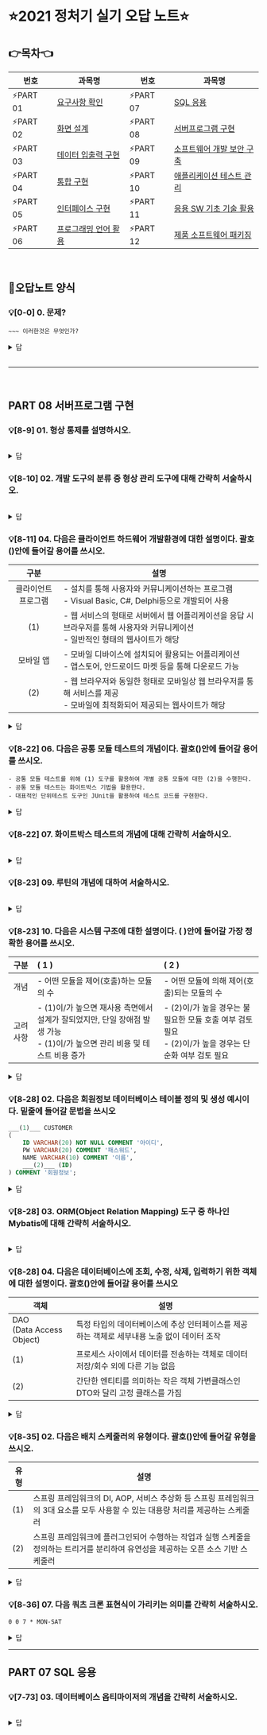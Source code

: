 # :star:2021 정처기 실기 오답 노트:star:

## 👉목차👈

| 번호     | 과목명                                                | 번호     | 과목명                                                       |
| -------- | ----------------------------------------------------- | -------- | ------------------------------------------------------------ |
| ⚡️PART 01 | [요구사항 확인](#part-01-요구사항-확인)               | ⚡️PART 07 | [SQL 응용](#part-07-sql-응용)                                |
| ⚡️PART 02 | [화면 설계](#part-02-화면-설계)                       | ⚡️PART 08 | [서버프로그램 구현](#part-08-서버프로그램-구현)              |
| ⚡️PART 03 | [데이터 입출력 구현](#part-03-데이터-입출력-구현)     | ⚡️PART 09 | [소프트웨어 개발 보안 구축](#part-09-소프트웨어-개발-보안-구축) |
| ⚡️PART 04 | [통합 구현](#part-04-통합-구현)                       | ⚡️PART 10 | [애플리케이션 테스트 관리](#part-10-애플리케이션-테스트-관리) |
| ⚡️PART 05 | [인터페이스 구현](#part-05-인터페이스-구현)           | ⚡️PART 11 | [응용 SW 기초 기술 활용](#part-11-응용-sw-기초-기술-활용)    |
| ⚡️PART 06 | [프로그래밍 언어 활용](#part-06-프로그래밍-언어-활용) | ⚡️PART 12 | [제품 소프트웨어 패키징](#part-12-제품-소프트웨어-패키징)    |



</br>

## 📄오답노트 양식
### 💡[0-0] 0. 문제?

```
~~~ 이러한것은 무엇인가?
```
<details> <summary>답</summary> <div markdown="1">  
  
  ```
  정답
  ```
  
  ##### 해설
    이러이러해서 이게 정답이다
 
</div> </details>

</br>
<hr>
</br>

## PART 08 서버프로그램 구현


### 💡[8-9] 01. 형상 통제를 설명하시오.

```

```

<details> <summary>답</summary> <div markdown="1">  


  ```
  형상 항목의 버전 관리를 위해서 변경 여부와 변경 활동을 통제하는 활동
  ```

  ##### 해설

    형상 통제는 형상 항목의 형상 관리를 위해 형상통제위원회를 운영하며, 소프트웨어 변경의 요구, 평가, 승인이 이루어진다.

</div> </details>



### 💡[8-10] 02. 개발 도구의 분류 중 형상 관리 도구에 대해 간략히 서술하시오.

```

```

<details> <summary>답</summary> <div markdown="1">  


  ```
  개발자들이 작성한 코드와 리소스 등 산출물에 대한 버전 관리를 위해 사용되는 도구이다.
  ```

  ##### 해설

    형상 관리 도구는 시스템 형상 요소(개발 소스, 산출물 문서 등)의 기능적 특성이나 물리적 특성을 
    문서화 변경을 관리하며 변경의 과정이나 실현 상황을 기록/보고한다. 
    형상 관리 도구로는 SVN, GIT등이 주로 사용된다.

</div> </details>



### 💡[8-11] 04. 다음은 클라이언트 하드웨어 개발환경에 대한 설명이다. 괄호()안에 들어갈 용어를 쓰시오. 

|        구분         | 설명                                                         |
| :-----------------: | ------------------------------------------------------------ |
| 클라이언트 프로그램 | - 설치를 통해 사용자와 커뮤니케이션하는 프로그램<br />- Visual Basic, C#, Delphi등으로 개발되어 사용 |
|         (1)         | - 웹 서비스의 형태로 서버에서 웹 어플리케이션을 응답 시 브라우저를 통해 사용자와 커뮤니케이션<br />- 일반적인 형태의 웹사이트가 해당 |
|      모바일 앱      | - 모바일 디바이스에 설치되어 활용되는 어플리케이션<br />- 앱스토어, 안드로이드 마켓 등을 통해 다운로드 가능 |
|         (2)         | - 웹 브라우저와 동일한 형태로 모바일상 웹 브라우저를 통해 서비스를 제공<br />- 모바일에 최적화되어 제공되는 웹사이트가 해당 |

<details> <summary>답</summary> <div markdown="1">  


  ```
  (1) 웹 브라우저
  (2) 모바일 웹
  ```

  ##### 해설

    서버 개발환경에서 제공된 서비스를 사용하기 위해 UI를 제공하는 형태로, 웹 브라우저는 일반적인 웹 사이트에서 구동되며, 
    모바일 웹은 모바일 단말에서 최적화되어 구동되는 사이트를 의미한다

</div> </details>



### 💡[8-22] 06. 다음은 공통 모듈 테스트의 개념이다. 괄호()안에 들어갈 용어를 쓰시오.

```
- 공통 모듈 테스트를 위해 (1) 도구를 활용하여 개별 공통 모듈에 대한 (2)을 수행한다.
- 공통 모듈 테스트는 화이트박스 기법을 활용한다.
- 대표적인 단위테스트 도구인 JUnit을 활용하여 테스트 코드를 구현한다.
```

<details> <summary>답</summary> <div markdown="1">  


  ```
  (1) 통합 개발환경 또는 IDE
  (2) 디버깅
  ```

  ##### 해설

    - 통합 개발환경은 코딩, 디버그, 컴파일, 배포 등 프로그램 개발에 관련된 모든 작업을 하나의 
    프로그램 안에서 처리하는 환경을 제공하는 소프트웨어이다. 대표적으로 이클립스, Visual Studio등이 있다.
    - 디버깅은 컴퓨터 프로그램의 논리적인 오류를 검출하여 제거하는 과정을 뜻한다.

</div> </details>



### 💡[8-22] 07. 화이트박스 테스트의 개념에 대해 간략히 서술하시오. 

```

```

<details> <summary>답</summary> <div markdown="1">  


  ```
  응용 프로그램의 내부 구조와 동작을 검사하는 소프트웨어 테스트 방식이다. 
  ```

  ##### 해설

    화이트박스 테스트를 하는 이유는 내부 소스 코드의 동작을 개발자가 추적할 수 있어 동작의 유효성
    뿐만아니라 실행되는 과정을 살펴봄으로써 불필요한 코드 혹은 테스트되지 못한 부분을 살펴볼 수 있다. 

</div> </details>



### 💡[8-23] 09.  루틴의 개념에 대하여 서술하시오.

```

```

<details> <summary>답</summary> <div markdown="1">  


  ```
  루틴은 소프트웨어에서 특정 동작을 수행하는 일련의 코드로서 기능을 가진 명령들의 모임이다.
  ```

</div> </details>



### 💡[8-23] 10. 다음은 시스템 구조에 대한 설명이다. ( )안에 들어갈 가장 정확한 용어를 쓰시오. 

|   구분   | ( 1 )                                                        | ( 2 )                                                        |
| :------: | :----------------------------------------------------------- | :----------------------------------------------------------- |
|   개념   | - 어떤 모듈을 제어(호출)하는 모듈의 수                       | - 어떤 모듈에 의해 제어(호출)되는 모듈의 수                  |
| 고려사항 | - (1)이/가 높으면 재사용 측면에서 설계가 잘되었지만, 단일 장애점 발생 가능<br />- (1)이/가 높으면 관리 비용 및 테스트 비용 증가 | - (2)이/가 높을 경우는 불필요한 모듈 호출 여부 검토 필요<br />- (2)이/가 높을 경우는 단순화 여부 검토 필요 |

<details> <summary>답</summary> <div markdown="1">  


  ```
  (1) 팬인(Fan-In)
  (2) 팬아웃(Fan-Out)
  ```

  ##### 해설

    - 팬인(Fan-In)은 어떤 모듈을 제어(호출)하는 모듈의 수이다.
    - 팬아웃(Fan-Out)은 어떤 모듈에 의해 제어(호출)되는 모듈의 수이다.

</div> </details>



### 💡[8-28] 02. 다음은 회원정보 데이터베이스 테이블 정의 및 생성 예시이다. 밑줄에 들어갈 문법을 쓰시오 

```sql
___(1)___ CUSTOMER
(
    ID VARCHAR(20) NOT NULL COMMENT '아이디', 
    PW VARCHAR(20) COMMENT '패스워드',
    NAME VARCHAR(10) COMMENT '이름',
    ___(2)___ (ID)
) COMMENT '회원정보';
```

<details> <summary>답</summary> <div markdown="1">  


  ```
  (1) CREATE TABLE
  (2) PRIMARY KEY
  ```

  ##### 해설

    CREATE TABLE문법을 통해 CUSTOMER 테이블을 생성하고, PRIMARY KEY문법을 통해 ID를 PK로 설정한다.

</div> </details>



### 💡[8-28] 03. ORM(Object Relation Mapping) 도구 중 하나인 Mybatis에 대해 간략히 서술하시오.

```

```

<details> <summary>답</summary> <div markdown="1">  


  ```
객체지향 언어인 자바의 관계형 DB프로그래밍을 좀 더 쉽게 할 수 있게 도와주는 개발 프레임워크이다.
  ```

</div> </details>



### 💡[8-28] 04. 다음은 데이터베이스에 조회, 수정, 삭제, 입력하기 위한 객체에 대한 설명이다. 괄호()안에 들어갈 용어를 쓰시오

| 객체                          | 설명                                                         |
| ----------------------------- | ------------------------------------------------------------ |
| DAO<br />(Data Access Object) | 특정 타입의 데이터베이스에 추상 인터페이스를 제공하는 객체로 세부내용 노출 없이 데이터 조작 |
| (1)                           | 프로세스 사이에서 데이터를 전송하는 객체로 데이터 저장/회수 외에 다른 기능 없음 |
| (2)                           | 간단한 엔티티를 의미하는 작은 객체 가변클래스인 DTO와 달리 고정 클래스를 가짐 |

<details> <summary>답</summary> <div markdown="1">  


  ```
  (1) DTO
  (2) VO
  ```

  ##### 해설

    - DAO는 DB질의를 통해 데이터에 접근하는 객체이며, DB접근을 하기위한 로직과 비즈니스 로직을 분리하기 위해서 사용한다.
    - VO는 DB의 한 테이블에 존재하는 컬럼들을 Java에서 객체로 다루기 위해 사용한다.

</div> </details>



### 💡[8-35] 02. 다음은 배치 스케줄러의 유형이다. 괄호()안에 들어갈 유형을 쓰시오.

| 유형 | 설명                                                         |
| ---- | ------------------------------------------------------------ |
| (1)  | 스프링 프레임워크의 DI, AOP, 서비스 추상화 등 스프링 프레임워크의 3대 요소를 모두 사용할 수 있는 대용량 처리를 제공하는 스케줄러 |
| (2)  | 스프링 프레임워크에 플러그인되어 수행하는 작업과 실행 스케줄을 정의하는 트리거를 분리하여 유연성을 제공하는 오픈 소스 기반 스케줄러 |

<details> <summary>답</summary> <div markdown="1">  


  ```
  (1) 스프링 배치
  (2) 쿼츠 스케줄러
  ```

  ##### 해설

    스프링 배치는 백엔드의 배치처리 기능을 구현하는 데 사용하는 프레임 워크이다.
    쿼츠 스케줄러는 Terracotta라는 회사에 의해 개발된 Job Scheduling 라이브러리이다.
    자바기반 프로그램에서도 쉽게 통합해서 개발 가능하다.

</div> </details>



### 💡[8-36] 07. 다음 쿼츠 크론 표현식이 가리키는 의미를 간략히 서술하시오. 

```
0 0 7 * MON-SAT
```

<details> <summary>답</summary> <div markdown="1">  


  ```
스케줄러를 매일 월~토 7시 0분 0초에 실행한다.
  ```

  ##### 해설

    크론 표현식을 참고하여 작성한다.

</div> </details>

---

## PART 07 SQL 응용


### 💡[7-73] 03. 데이터베이스 옵티마이저의 개념을 간략히 서술하시오. 

```

```

<details> <summary>답</summary> <div markdown="1">  


  ```
  sql을 가장 빠르고 효율적으로 수행 할 최적의 처리경로를 생성해주는 DBNS 내부의 핵심엔진이다.
  ```

  ##### 해설

    - 옵티마이저는 사용자가 SQL로 결과를 요구하면 처리경로는 DBMS에 내장된 옵티마이저가 자동으로 생성해준다.
    - 생성한 SQL 처리경로를 실행 계획이라고 부른다.





### 💡[7-74] 03. 사원 테이블에 생년월일이라는 컬럼을 삭제하고자 한다. 알맞은 쿼리를 작성하시오 

```

```

<details> <summary>답</summary> <div markdown="1">  


  ```
  ALTER TABLE 사원 DROP 생년월일;
  ```

  ##### 해설

```### 💡[] . 
- ALTER TABLE에서 컬럼을 삭제하는 문법은 다음과 같다.
`ALTER TABLE 테이블명 DROP 컬럼명;`
```






